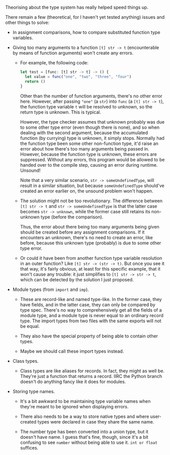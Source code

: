 Theorising about the type system has really helped speed things up.

There remain a few (theoretical, for I haven't yet tested anything) issues and
other things to solve:

- In assignment comparisons, how to compare substituted function type variables.

- Giving too many arguments to a function `[t] str -> t` (encounterable by means
  of function arguments) won't create any errors.

  - For example, the following code:

    ```ts
    let test = [func: [t] str -> t] -> () {
      let value = func("one", "two", "three", "four")
      return ()
    }
    ```

    Other than the number of function arguments, there's no other error here.
    However, after passing `"one"` (a `str`) into `func` (a `[t] str -> t`), the
    function type variable `t` will be resolved to unknown, so the return type
    is unknown. This is typical.

    However, the type checker assumes that unknown probably was due to some
    other type error (even though there is none), and so when dealing with the
    second argument, because the accumulated function (by currying) type is
    unknown, it simply stops. Normally had the function type been some other
    non-function type, it'd raise an error about how there's too many arguments
    being passed in. However, because the function type is unknown, these errors
    are suppressed. Without any errors, this program would be allowed to be
    handed over to the compile step, causing an error during runtime. Unsound!

    Note that a very similar scenario, `str -> someUndefinedType`, will result
    in a similar situation, but because `someUndefinedType` should've created an
    error earlier on, the unsound problem won't happen.

  - The solution might not be too revolutionary. The difference between
    `[t] str -> t` and `str -> someUndefinedType` is that the latter case
    becomes `str -> unknown`, while the former case still retains its
    non-unknown type (before the comparison).

    Thus, the error about there being too many arguments being given should be created before any assignment comparisons. If it encounters an unknown, there's no need to create an error, like before, because this unknown type (probably) is due to some other type error.

  - Or could it have been from another function type variable resolution in an
    outer function? Like `[t] str -> (str -> t)`. But once you see it that way,
    it's fairly obvious, at least for this specific example, that it won't cause
    any trouble: it just simplifies to `[t] str -> str -> t`, which can be
    detected by the solution I just proposed.

- Module types (from `import` and `imp`).

  - These are record-like and named type-like. In the former case, they have
    fields, and in the latter case, they can only be compared by type spec.
    There's no way to comprehensively get all the fields of a module type, and a
    module type is never equal to an ordinary record type. The import types from
    two files with the same exports will not be equal.

  - They also have the special property of being able to contain other types.

  - Maybe we should call these import types instead.

- Class types.

  - Class types are like aliases for records. In fact, they might as well be.
    They're just a function that returns a record. IIRC the Python branch
    doesn't do anything fancy like it does for modules.

- Storing type names.

  - It's a bit awkward to be maintaining type variable names when they're meant
    to be ignored when displaying errors.

  - There also needs to be a way to store native types and where user-created
    types were declared in case they share the same name.

  - The number type has been converted into a union type, but it doesn't have
    name. I guess that's fine, though, since it's a bit confusing to see
    `number` without being able to use it. `int or float` suffices.
